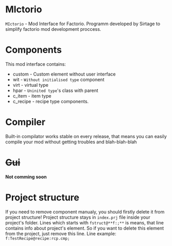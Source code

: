 # MIctorio
`MIctorio` - Mod Interface for Factorio.
Programm developed by Sirtage to simplify factorio mod development proccess.

# Components
This mod interface contains:
- custom - Custom element without user interface
- wit - `Without initialised type` component
- virt - virtual type
- hpar - `Uninited type`'s class with parent
- c_item - item type
- c_recipe - recipe type
components.

# Compiler
Built-in compilator works stable on every release, that means you can easily compile your mod without getting troubles and blah-blah-blah

# ~~Gui~~
**Not comming soon**

# Project structure
If you need to remove component manualy, you should firstly delete it from project structure! Project structure stays in `index.prj` file inside your project's folder.
Lines which starts with `fstruct@**f:;**` is means, that line contains info about project's element. So if you want to delete this element from the project, just remove this line.
Line example: `f:TestRecipe@recipe:rcp.cmp;`